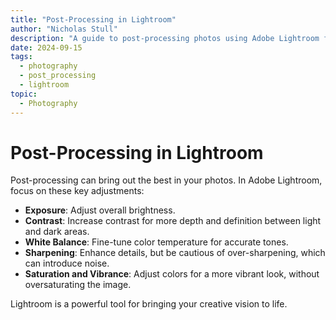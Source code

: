 ```yaml
---
title: "Post-Processing in Lightroom"
author: "Nicholas Stull"
description: "A guide to post-processing photos using Adobe Lightroom for professional results."
date: 2024-09-15
tags:
  - photography
  - post_processing
  - lightroom
topic:
  - Photography
---
```


# Post-Processing in Lightroom

Post-processing can bring out the best in your photos. In Adobe Lightroom, focus on these key adjustments:

- **Exposure**: Adjust overall brightness.
- **Contrast**: Increase contrast for more depth and definition between light and dark areas.
- **White Balance**: Fine-tune color temperature for accurate tones.
- **Sharpening**: Enhance details, but be cautious of over-sharpening, which can introduce noise.
- **Saturation and Vibrance**: Adjust colors for a more vibrant look, without oversaturating the image.

Lightroom is a powerful tool for bringing your creative vision to life.

